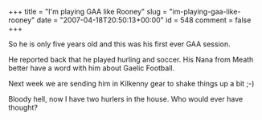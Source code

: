 +++
title = "I'm playing GAA like Rooney"
slug = "im-playing-gaa-like-rooney"
date = "2007-04-18T20:50:13+00:00"
id = 548
comment = false
+++

So he is only five years old and this was his first ever GAA session. 

He reported back that he played hurling and soccer. His Nana from Meath better have a word with him about Gaelic Football. 

Next week we are sending him in Kilkenny gear to shake things up a bit ;-)

Bloody hell, now I have two hurlers in the house. Who would ever have thought?
